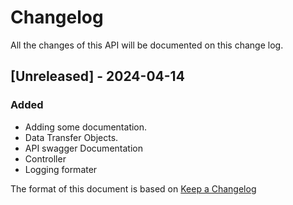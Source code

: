# Changelog

All the changes of this API will be documented on this change log.

## [Unreleased] - 2024-04-14

### Added
 - Adding some documentation.
 - Data Transfer Objects.
 - API swagger Documentation
 - Controller 
 - Logging formater

The format of this document is based on [Keep a Changelog](https://keepachangelog.com/en/1.1.0/)
